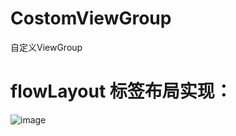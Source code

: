 # CostomViewGroup
自定义ViewGroup

# flowLayout 标签布局实现：
![image](https://user-images.githubusercontent.com/85110967/164968668-e4e9ee9c-b147-407b-913f-15443a1406eb.png)
